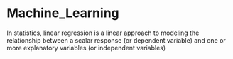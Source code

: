 # Machine_Learning
In statistics, linear regression is a linear approach to modeling the relationship between a scalar response (or dependent variable) and one or more explanatory variables (or independent variables)
